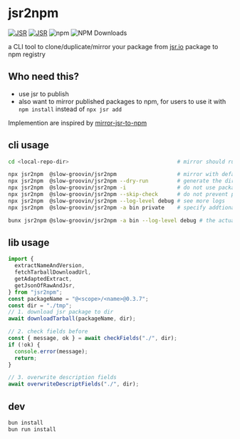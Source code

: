 # jsr2npm

[![JSR](https://jsr.io/badges/@slow-groovin/jsr2npm)](https://jsr.io/@slow-groovin/jsr2npm)
[![JSR](https://jsr.io/badges/@slow-groovin/jsr2npm/score)](https://jsr.io/@slow-groovin/jsr2npm)
![npm](https://img.shields.io/npm/v/jsr2npm)
![NPM Downloads](https://img.shields.io/npm/d18m/jsr2npm)

a CLI tool to clone/duplicate/mirror your package from [jsr.io](<(https://jsr.io)>) package to npm registry

## Who need this?

- use jsr to publish
- also want to mirror published packages to npm, for users to use it with `npm install` instead of `npx jsr add`

Implemention are inspired by [mirror-jsr-to-npm](https://github.com/ryoppippi/mirror-jsr-to-npm)

## cli usage

```bash
cd <local-repo-dir>                                  # mirror should run in repository directory

npx jsr2npm  @slow-groovin/jsr2npm                   # mirror with default settings
npx jsr2npm  @slow-groovin/jsr2npm --dry-run         # generate the directory but do not publish
npx jsr2npm  @slow-groovin/jsr2npm -i                # do not use packages.json of current directory to overwrite description fields in new packages.json
npx jsr2npm  @slow-groovin/jsr2npm --skip-check      # do not prevent publish when there are differences in fields [version, type, dependencies].
npx jsr2npm  @slow-groovin/jsr2npm --log-level debug # see more logs
npx jsr2npm  @slow-groovin/jsr2npm -a bin private    # specify addtional fields 'bin','private' to be overwritten

bunx jsr2npm @slow-groovin/jsr2npm -a bin --log-level debug # the actual publishing script of this repository
```

## lib usage

```ts
import {
  extractNameAndVersion,
  fetchTarballDownloadUrl,
  getAdaptedExtract,
  getJsonOfRawAndJsr,
} from "jsr2npm";
const packageName = "@<scope>/<name>@0.3.7";
const dir = "./tmp";
// 1. download jsr package to dir
await downloadTarball(packageName, dir);

// 2. check fields before
const { message, ok } = await checkFields("./", dir);
if (!ok) {
  console.error(message);
  return;
}

// 3. overwrite description fields
await overwriteDescriptFields("./", dir);
```

## dev

```bash
bun install
bun run install
```
